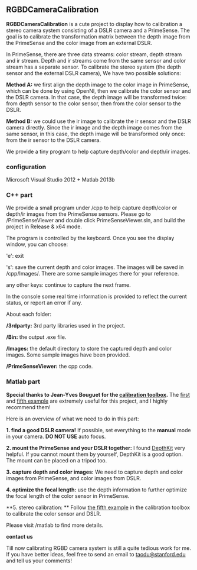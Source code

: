 ## RGBDCameraCalibration ##

**RGBDCameraCalibration** is a cute project to display how to calibration a stereo camera system consisting of a DSLR camera and a PrimeSense. The goal is to calibrate the transformation matrix between the depth image from the PrimeSense and the color image from an external DSLR.

In PrimeSense, there are three data streams: color stream, depth stream and ir stream. Depth and ir streams come from the same sensor and color stream has a separate sensor. To calibrate the stereo system (the depth sensor and the external DSLR camera), We have two possible solutions: 

**Method A:** we first align the depth image to the color image in PrimeSense, which can be done by using OpenNI, then we calibrate the color sensor and the DSLR camera. In that case, the depth image will be transformed twice: from depth sensor to the color sensor, then from the color sensor to the DSLR.

**Method B:** we could use the ir image to calibrate the ir sensor and the DSLR camera directly. Since the ir image and the depth image comes from the same sensor, in this case, the depth image will be transformed only once: from the ir sensor to the DSLR camera.

We provide a tiny program to help capture depth/color and depth/ir images.

### configuration ###
Microsoft Visual Studio 2012 + Matlab 2013b

### C++ part ###
We provide a small program under /cpp to help capture depth/color or depth/ir images from the PrimeSense sensors. Please go to /PrimeSenseViewer and double click PrimeSenseViewer.sln, and build the project in Release & x64 mode. 

The program is controlled by the keyboard. Once you see the display window, you can choose:

'e': exit

's': save the current depth and color images. The images will be saved in /cpp/Images/. There are some sample images there for your reference.

any other keys: continue to capture the next frame.

In the console some real time information is provided to reflect the current status, or report an error if any.

About each folder:

**/3rdparty:** 3rd party libraries used in the project. 

**/Bin:** the output .exe file.

**/Images:** the default directory to store the captured depth and color images. Some sample images have been provided.

**/PrimeSenseViewer:** the cpp code.

### Matlab part ###

**Special thanks to Jean-Yves Bouguet for the [calibration toolbox](http://www.vision.caltech.edu/bouguetj/calib_doc/).** The [first](http://www.vision.caltech.edu/bouguetj/calib_doc/htmls/example.html) and [fifth example](http://www.vision.caltech.edu/bouguetj/calib_doc/htmls/example5.html) are extremely useful for this project, and I highly recommend them!

Here is an overview of what we need to do in this part:

**1. find a good DSLR camera!** If possible, set everything to the **manual** mode in your camera. **DO NOT USE** auto focus.

**2. mount the PrimeSense and your DSLR together:** I found [DepthKit](http://www.rgbdtoolkit.com/index.html) very helpful. If you cannot mount them by yourself, DepthKit is a good option. The mount can be placed on a tripod too.

**3. capture depth and color images:** We need to capture depth and color images from PrimeSense, and color images from DSLR. 

**4. optimize the focal length:** use the depth information to further optimize the focal length of the color sensor in PrimeSense.

**5. stereo calibration: ** Follow [the fifth example](http://www.vision.caltech.edu/bouguetj/calib_doc/htmls/example5.html) in the calibration toolbox to calibrate the color sensor and DSLR.

Please visit /matlab to find more details.

**contact us**

Till now calibrating RGBD camera system is still a quite tedious work for me. If you have better ideas, feel free to send an email to <taodu@stanford.edu> and tell us your comments!